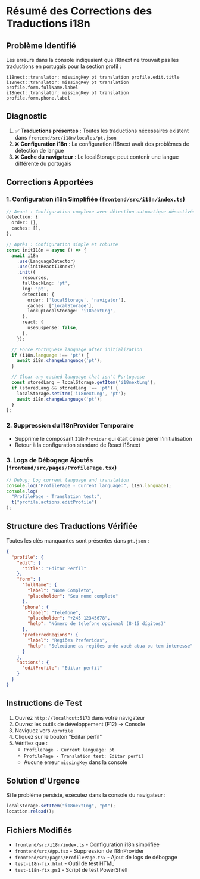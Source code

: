 # Résumé des Corrections des Traductions i18n

## Problème Identifié

Les erreurs dans la console indiquaient que i18next ne trouvait pas les traductions en portugais pour la section profil :

```
i18next::translator: missingKey pt translation profile.edit.title
i18next::translator: missingKey pt translation profile.form.fullName.label
i18next::translator: missingKey pt translation profile.form.phone.label
```

## Diagnostic

1. ✅ **Traductions présentes** : Toutes les traductions nécessaires existent dans `frontend/src/i18n/locales/pt.json`
2. ❌ **Configuration i18n** : La configuration i18next avait des problèmes de détection de langue
3. ❌ **Cache du navigateur** : Le localStorage peut contenir une langue différente du portugais

## Corrections Apportées

### 1. Configuration i18n Simplifiée (`frontend/src/i18n/index.ts`)

```typescript
// Avant : Configuration complexe avec détection automatique désactivée
detection: {
  order: [],
  caches: [],
},

// Après : Configuration simple et robuste
const initI18n = async () => {
  await i18n
    .use(LanguageDetector)
    .use(initReactI18next)
    .init({
      resources,
      fallbackLng: 'pt',
      lng: 'pt',
      detection: {
        order: ['localStorage', 'navigator'],
        caches: ['localStorage'],
        lookupLocalStorage: 'i18nextLng',
      },
      react: {
        useSuspense: false,
      },
    });

  // Force Portuguese language after initialization
  if (i18n.language !== 'pt') {
    await i18n.changeLanguage('pt');
  }

  // Clear any cached language that isn't Portuguese
  const storedLang = localStorage.getItem('i18nextLng');
  if (storedLang && storedLang !== 'pt') {
    localStorage.setItem('i18nextLng', 'pt');
    await i18n.changeLanguage('pt');
  }
};
```

### 2. Suppression du I18nProvider Temporaire

- Supprimé le composant `I18nProvider` qui était censé gérer l'initialisation
- Retour à la configuration standard de React i18next

### 3. Logs de Débogage Ajoutés (`frontend/src/pages/ProfilePage.tsx`)

```typescript
// Debug: Log current language and translation
console.log("ProfilePage - Current language:", i18n.language);
console.log(
  "ProfilePage - Translation test:",
  t("profile.actions.editProfile")
);
```

## Structure des Traductions Vérifiée

Toutes les clés manquantes sont présentes dans `pt.json` :

```json
{
  "profile": {
    "edit": {
      "title": "Editar Perfil"
    },
    "form": {
      "fullName": {
        "label": "Nome Completo",
        "placeholder": "Seu nome completo"
      },
      "phone": {
        "label": "Telefone",
        "placeholder": "+245 12345678",
        "help": "Número de telefone opcional (8-15 dígitos)"
      },
      "preferredRegions": {
        "label": "Regiões Preferidas",
        "help": "Selecione as regiões onde você atua ou tem interesse"
      }
    },
    "actions": {
      "editProfile": "Editar perfil"
    }
  }
}
```

## Instructions de Test

1. Ouvrez `http://localhost:5173` dans votre navigateur
2. Ouvrez les outils de développement (F12) → Console
3. Naviguez vers `/profile`
4. Cliquez sur le bouton "Editar perfil"
5. Vérifiez que :
   - `ProfilePage - Current language: pt`
   - `ProfilePage - Translation test: Editar perfil`
   - Aucune erreur `missingKey` dans la console

## Solution d'Urgence

Si le problème persiste, exécutez dans la console du navigateur :

```javascript
localStorage.setItem("i18nextLng", "pt");
location.reload();
```

## Fichiers Modifiés

- `frontend/src/i18n/index.ts` - Configuration i18n simplifiée
- `frontend/src/App.tsx` - Suppression de I18nProvider
- `frontend/src/pages/ProfilePage.tsx` - Ajout de logs de débogage
- `test-i18n-fix.html` - Outil de test HTML
- `test-i18n-fix.ps1` - Script de test PowerShell
